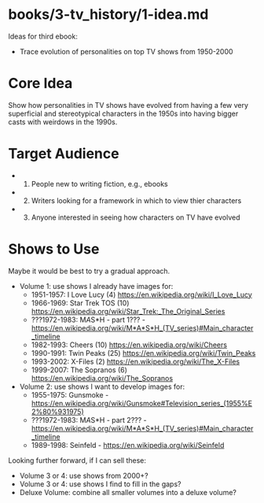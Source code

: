 
# books/3-tv_history/1-idea.md

Ideas for third ebook:

- Trace evolution of personalities on top TV shows from 1950-2000

# Core Idea

Show how personalities in TV shows have evolved from having a
few very superficial and stereotypical characters in the 1950s into having
bigger casts with weirdows in the 1990s.

# Target Audience

- 1. People new to writing fiction, e.g., ebooks
- 2. Writers looking for a framework in which to view thier characters
- 3. Anyone interested in seeing how characters on TV have evolved

# Shows to Use

Maybe it would be best to try a gradual approach.

- Volume 1: use shows I already have images for:
  - 1951-1957: I Love Lucy (4) https://en.wikipedia.org/wiki/I_Love_Lucy
  - 1966-1969: Star Trek TOS (10) https://en.wikipedia.org/wiki/Star_Trek:_The_Original_Series
  - ???1972-1983: M*A*S*H - part 1??? - https://en.wikipedia.org/wiki/M*A*S*H_(TV_series)#Main_character_timeline
  - 1982-1993: Cheers (10) https://en.wikipedia.org/wiki/Cheers
  - 1990-1991: Twin Peaks (25) https://en.wikipedia.org/wiki/Twin_Peaks
  - 1993-2002: X-Files (2) https://en.wikipedia.org/wiki/The_X-Files
  - 1999-2007: The Sopranos (6) https://en.wikipedia.org/wiki/The_Sopranos
- Volume 2: use shows I want to develop images for:
  - 1955-1975: Gunsmoke - https://en.wikipedia.org/wiki/Gunsmoke#Television_series_(1955%E2%80%931975)
  - ???1972-1983: M*A*S*H - part 2??? - https://en.wikipedia.org/wiki/M*A*S*H_(TV_series)#Main_character_timeline
  - 1989-1998: Seinfeld - https://en.wikipedia.org/wiki/Seinfeld

Looking further forward, if I can sell these:

- Volume 3 or 4: use shows from 2000+?
- Volume 3 or 4: use shows I find to fill in the gaps?
- Deluxe Volume: combine all smaller volumes into a deluxe volume?


